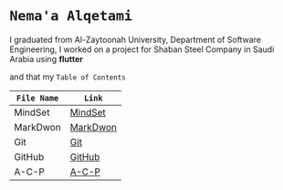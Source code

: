 # `Nema'a Alqetami`
I graduated from Al-Zaytoonah University, Department of Software Engineering, I worked on
a project for Shaban Steel Company in Saudi Arabia using **flutter** 

and that my  `Table of Contents`

| `File Name`  | `Link` |
| ----------- | ----------- |
|MindSet |[MindSet](https://nemaaalqetami.github.io/reading-notes/mindset) |
|MarkDwon|[MarkDwon](https://nemaaalqetami.github.io/reading-notes/markdowm) |
|Git |[Git](https://nemaaalqetami.github.io/reading-notes/git) |
|GitHub |[GitHub](https://nemaaalqetami.github.io/reading-notes/github) |
|A-C-P |[A-C-P]() |
